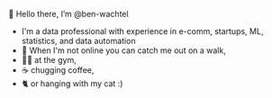 👋 Hello there, I’m @ben-wachtel
- I'm a data professional with experience in e-comm, startups, ML, statistics, and data automation
- 🌱 When I'm not online you can catch me out on a walk,
- 🏋️‍♂️ at the gym,
- ☕️ chugging coffee,
- 🐈 or hanging with my cat :)

<!---
ben-wachtel/ben-wachtel is a ✨ special ✨ repository because its `README.md` (this file) appears on your GitHub profile.
You can click the Preview link to take a look at your changes.
--->
